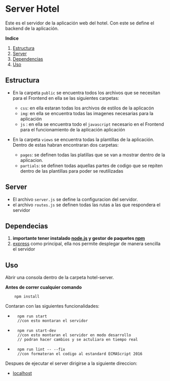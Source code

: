# Server Hotel

Este es el servidor de la aplicación web del hotel. Con este se define el backend de la aplicación.

**Indice**

1. [Estructura](#estructura)
2. [Server](#server)
2. [Dependencias](#dependencias)
3. [Uso](#uso)

<div id='estructura' />

## Estructura

- En la carpeta ```public``` se encuentra todos los archivos que se necesitan para el Frontend en ella se las siguientes carpetas:

    - `css`: en ella estaran todas los archivos de estilos de la aplicacón
    - `img`: en ella se encuentra todas las imagenes necesarias para la aplicación
    - `js` : en ella se encuentra todo el `javascript` necesario en el Frontend para el funcionamiento de la aplicación aplicación

- En la carpeta `views` se encuentra todas la plantillas de la aplicación. Dentro de estas habran encontraran dos carpetas:

    - `pages`: se definen todas las platillas que se van a mostrar dentro de la aplicacion.
    - `partials`: se definen todas aquellas partes de codigo que se repiten dentro de las plantillas para poder se reutilizadas

<div id='server' />

## Server

- El archivo `server.js` se define la configuracion del servidor. 
- el archivo `routes.js` se definen todas las rutas a las que respondera el servidor

<div id='dependencias' />

## Dependecias
1. **importante tener instalado [node.js](https://nodejs.org/es/download/) y gestor de paquetes [npm](https://www.npmjs.com/)**
2. [express](https://expressjs.com/es/) como principal, ella nos permite desplegar de manera sencilla el servidor

<div id='uso' />

## Uso

Abrir una consola dentro de la carpeta hotel-server.

**Antes de correr cualquier comando**

```shell
    npm install
```

Contaran con las siguientes funcionalidades:

- ```shell
    npm run start
    //con esto montaran el servidor
    ```

- ```shell
    npm run start-dev
    //con esto montaran el servidor en modo desarrollo 
    // podran hacer cambios y se actuliara en tiempo real
    ```

- ```shell
    npm run lint -- --fix
    //con formateran el codigo al estandard ECMAScript 2016
    ```

Despues de ejecutar el server dirigirse a la siguiente direccion:
- [localhost](http://localhost:3000)